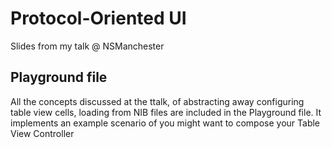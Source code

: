 # Protocol-Oriented UI

Slides from my talk @ NSManchester

## Playground file

All the concepts discussed at the ttalk, of abstracting away configuring table view cells, loading from NIB files are included in the Playground file.
It implements an example scenario of you might want to compose your Table View Controller 
